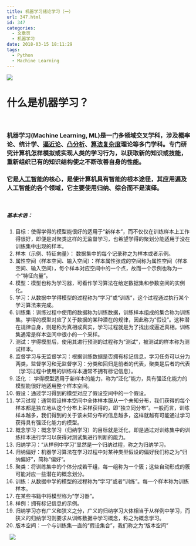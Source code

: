 ```yaml
---
title: 机器学习绪论学习（一）
url: 347.html
id: 347
categories:
  - 文章页
  - 机器学习
date: 2018-03-15 18:11:29
tags:
  - Python
  - Machine Learning
---
```


![](http://47.100.4.8/wp-content/uploads/2018/03/b8389b504fc2d562bb0ba4d9e01190ef76c66c86-300x166.png)

什么是机器学习？
========

 

### 机器学习(Machine Learning, ML)是一门多领域交叉学科，涉及概率论、统计学、[逼近论](https://baike.baidu.com/item/%E9%80%BC%E8%BF%91%E8%AE%BA)、[凸分析](https://baike.baidu.com/item/%E5%87%B8%E5%88%86%E6%9E%90)、[算法复杂度](https://baike.baidu.com/item/%E7%AE%97%E6%B3%95%E5%A4%8D%E6%9D%82%E5%BA%A6)理论等多门学科。专门研究计算机怎样模拟或实现人类的学习行为，以获取新的知识或技能，重新组织已有的知识结构使之不断改善自身的性能。

### 它是[人工智能](https://baike.baidu.com/item/%E4%BA%BA%E5%B7%A5%E6%99%BA%E8%83%BD)的核心，是使计算机具有智能的根本途径，其应用遍及人工智能的各个领域，它主要使用归纳、综合而不是演绎。

 

##### 基本术语：

1.  目标：使得学得的模型能很好的适用于“新样本”，而不仅仅在训练样本上工作得很好，即便是对聚类这样的无监督学习，也希望学得的聚划分能适用于没在训练集中出现的样本。
2.  样本（示例、特征向量）： 数据集中的每个记录称之为样本或者示例。
3.  属性空间（样本空间、输入空间）：样本属性张成的空间称为属性空间（样本空间、输入空间），每个样本对应空间中的一个点，故而一个示例也称为一个“特征向量”。
4.  模型：模型也称为学习器，可看作学习算法在给定数据集和参数空间的实例化。
5.  学习：从数据中学得模型的过程称为“学习”或“训练”，这个过程通过执行某个学习算法来完成。
6.  训练集：训练过程中使用的数据称为训练数据，训练样本组成的集合称为训练集。学得的模型对应了关于数据的某种潜在的规律，因此称为“假设”。这种潜在规律自身，则是称为真相或真实，学习过程就是为了找出或逼近真相。训练集通常是样本空间中很小的一个采样。
7.  测试：学得模型后，使用其进行预测的过程称为“测试”，被测试的样本称为测试样本。
8.  监督学习与无监督学习：根据训练数据是否拥有标记信息，学习任务可以分为两类，监督学习和无监督学习：分类和回归是前者的代表，聚类是后者的代表（学习过程中使用的训练样本通常不拥有标记信息）。
9.  泛化 ： 学得模型适用于新样本的能力，称为“泛化”能力，具有强泛化能力的模型能很好地适用整个样本空间。
10.  假设：通过学习得到的模型对应了假设空间中的一个假设。
11.  学习过程：通常假设样本空间中全体样本服从一个未知分布，我们获得的每个样本都是独立地从这个分布上采样获得的，即“独立同分布”。一般而言，训练样本越多，我们得到的关于该未知分布的信息越多，这样就越有可能通过学习获得具有强泛化能力的模型。
12.  概念学习：概念学习（归纳学习）的目标就是泛化，即是通过对训练集中的训练样本进行学习以获得对测试集进行判断的能力。
13.  归纳学习：“从样例中学习”显然是一个归纳过程，称之为归纳学习。
14.  归纳偏好：机器学习算法在学习过程中对某种类型假设的偏好我们称之为“归纳偏好”，简称“偏好”。
15.  聚类：将训练集中的个体分成若干组，每一组称为一个簇；这些自动形成的簇可能对应一些潜在的概念划分。
16.  训练：从数据中学的模型的过程称为“学习”或者“训练”。每一个样本称为训练样本。
17.  在某些书籍中将模型称为“学习器”。
18.  样例：拥有标记信息的示例。
19.  归纳学习亦有广义和狭义之分，广义的归纳学习大体相当于从样例中学习，而狭义的归纳学习则要求从训练数据中学习概念，称之为概念学习。
20.  版本空间：一个与训练集一直的“假设集合”，我们称之为“版本空间”

  ![](http://47.100.4.8/wp-content/uploads/2018/03/962bd40735fae6cd375f13ec05b30f2443a70f57-300x198.jpg)